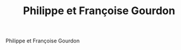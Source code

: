 ﻿---
title: Philippe et Françoise Gourdon
huis: Château Tour Grise
regio: A.O.C. Saumur
photo: gourdon.jpg
layout: wijnhuis

wijnen:
    - naam:  Ze Bulle Blanc'13
      ref:   
      app:   Vin de France
      type:  Méthode Originale (Tendre + CO2)
      cep:   Chenin blanc
      prijs: €10.65
    
    - naam:  Ze Bulle Rosé'13
      ref:   
      app:   Vin de France
      type:  Méthode Originale (Tendre + CO2)
      cep:   Cabernet franc
      prijs: €10.65
      
    - naam:  Pet Zec'11
      ref:   
      app:   Vin de France
      type:  Méthode Originale (Sec tendre + CO2)
      cep:   Cabernet franc
      prijs: €9.26
         
    - naam:  Les Fontenelles'10  
      ref:   
      app:   A.O.C. Saumur
      type:  Blanc sec
      cep:   Chenin blanc
      prijs: €12.95
      opm:   Calcaire Jurassique (Calcaire dûre)
       
    - naam:  Les Amandiers'06
      ref:   
      app:   A.O.C. Saumur
      type:  Blanc sec
      cep:   Chenin blanc
      prijs: €12.95
      opm:   Calcaire Turonien 
    
    - naam:  Les Amandiers'10
      ref:   
      app:   A.O.C. Saumur
      type:  Blanc Sec
      cep:   Chenin blanc
      prijs: €12.95
      opm:   Calcaire Turonien
     
    - naam:  Les Amandiers'11
      ref:   
      app:   A.O.C. Saumur
      type:  Blanc Sec
      cep:   Chenin blanc
      prijs: €12.95
      opm:   Calcaire Turonien
      
    - naam:  Chenin noir'12
      ref:   
      app:   Vin de France
      type:  Rouge
      cep:   Pineau d'Aunis
      prijs: €10.40
      
    - naam:  Cuvée 253'10
      ref:   
      app:   A.O.C. Saumur Le-Puy-Notre-Dame
      type:  Rouge
      cep:   Chenin blanc
      prijs: €11.00 
      
    - naam:  Les Vigneaux'03
      ref:   
      app:   A.O.C. Saumur
      type:  Blanc Sec
      cep:   Chenin blanc
      prijs: €12.95
---
Philippe et Françoise Gourdon 
